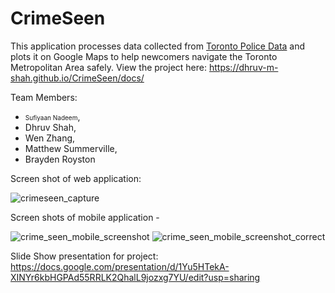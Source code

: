 # CrimeSeen

This application processes data collected from [Toronto Police Data](http://data.torontopolice.on.ca/search?q=crime) and plots it on Google Maps to help newcomers navigate the Toronto Metropolitan Area safely. View the project here: https://dhruv-m-shah.github.io/CrimeSeen/docs/

Team Members:
- <font size="-4000">Sufiyaan Nadeem</font>,
- Dhruv Shah,
- Wen Zhang,
- Matthew Summerville,
- Brayden Royston
<p style="font-size:2px">
  
  Screen shot of web application:
  
![crimeseen_capture](https://user-images.githubusercontent.com/42727015/56872902-2bdba200-69fc-11e9-8ee1-b5d9b68cdd6b.JPG)

 
 Screen shots of mobile application -
 
 ![crime_seen_mobile_screenshot](https://user-images.githubusercontent.com/42727015/51572162-8b149e00-1e72-11e9-9e79-40ed3c55fa05.PNG) ![crime_seen_mobile_screenshot_correct](https://user-images.githubusercontent.com/42727015/51572276-e47ccd00-1e72-11e9-8779-c5654cf68bd7.PNG)

Slide Show presentation for project: https://docs.google.com/presentation/d/1Yu5HTekA-XINYr6kbHGPAd55RRLK2QhalL9jozxg7YU/edit?usp=sharing
 

